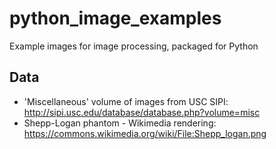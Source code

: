 # python_image_examples
Example images for image processing, packaged for Python

## Data
* 'Miscellaneous' volume of images from USC SIPI: http://sipi.usc.edu/database/database.php?volume=misc
* Shepp-Logan phantom - Wikimedia rendering: https://commons.wikimedia.org/wiki/File:Shepp_logan.png